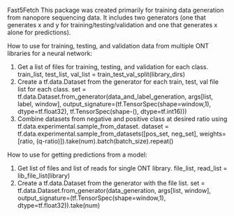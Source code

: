 Fast5Fetch
This package was created primarily for training data generation from nanopore sequencing data. It includes two generators (one that generates x and y for training/testing/validation and one that generates x alone for predictions). 

How to use for training, testing, and validation data from multiple ONT libraries for a neural network:
1) Get a list of files for training, testing, and validation for each class.
train_list, test_list, val_list = train_test_val_split(library_dirs)
2) Create a tf.data.Dataset from the generator for each train, test, val file list for each class.
set = tf.data.Dataset.from_generator(data_and_label_generation, args[list, label, window], output_signature=(tf.TensorSpec(shape=window,1), dtype=tf.float32), tf.TensorSpec(shape-(), dtype=tf.int16)))
3) Combine datasets from negative and positive class at desired ratio using tf.data.experimental.sample_from_dataset.
dataset = tf.data.experimental.sample_from_datasets([pos_set, neg_set], weights=[ratio, (q-ratio)]).take(num).batch(batch_size).repeat()

How to use for getting predictions from a model:
1) Get list of files and list of reads for single ONT library.
file_list, read_list = lib_file_list(library)
2) Create a tf.data.Dataset from the generator with the file list.
set = tf.data.Dataset.from_generator(data_generation, args[list, window], output_signature=(tf.TensorSpec(shape=window,1), dtype=tf.float32)).take(num)



